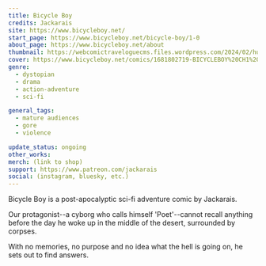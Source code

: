 ```yaml
---
title: Bicycle Boy
credits: Jackarais
site: https://www.bicycleboy.net/
start_page: https://www.bicycleboy.net/bicycle-boy/1-0
about_page: https://www.bicycleboy.net/about
thumbnail: https://webcomictraveloguecms.files.wordpress.com/2024/02/hubbox_bicycle_boy.png
cover: https://www.bicycleboy.net/comics/1681802719-BICYCLEBOY%20CH1%20P0-NEWnetvers2.png
genre: 
  - dystopian
  - drama
  - action-adventure
  - sci-fi

general_tags: 
  - mature audiences
  - gore
  - violence

update_status: ongoing
other_works:
merch: (link to shop)
support: https://www.patreon.com/jackarais
social: (instagram, bluesky, etc.)
---
```


Bicycle Boy is a post-apocalyptic sci-fi adventure comic by Jackarais.

Our protagonist--a cyborg who calls himself 'Poet'--cannot recall anything before the day he woke up in the middle of the desert, surrounded by corpses.

With no memories, no purpose and no idea what the hell is going on, he sets out to find answers.